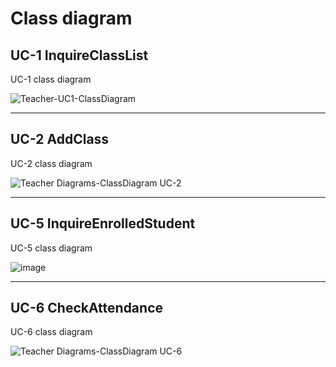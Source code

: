 # Class diagram

## UC-1 InquireClassList

UC-1 class diagram

![Teacher-UC1-ClassDiagram](https://user-images.githubusercontent.com/76427521/118296784-4ff17980-b518-11eb-9ea0-2046e23e1aff.PNG)

---

## UC-2 AddClass

UC-2 class diagram

![Teacher Diagrams-ClassDiagram UC-2](https://user-images.githubusercontent.com/11364584/118352127-b919d100-b59a-11eb-8470-19dbe5372dcd.jpg)

---

## UC-5 InquireEnrolledStudent

UC-5 class diagram

![image](https://user-images.githubusercontent.com/64057843/118350759-77395c80-b593-11eb-8ce9-2325e5d2e67a.png)

---

## UC-6 CheckAttendance

UC-6 class diagram

![Teacher Diagrams-ClassDiagram UC-6](https://user-images.githubusercontent.com/11364584/118352135-be771b80-b59a-11eb-8ea0-65dc157c7119.jpg)
